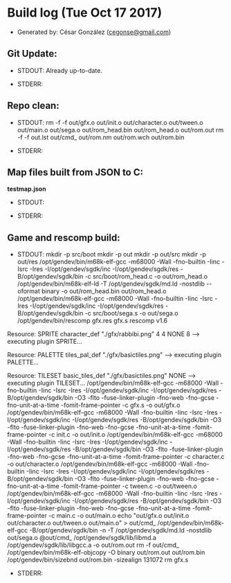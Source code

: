 # Build log (Tue Oct 17 2017)

* Generated by: César González (cegonse@gmail.com)

## Git Update:

* STDOUT:
Already up-to-date.

* STDERR:

## Repo clean:

* STDOUT:
rm -f  -f out/gfx.o out/init.o out/character.o out/tween.o out/main.o out/sega.o out/rom_head.bin out/rom_head.o out/rom.out
rm -f  -f out.lst out/cmd_ out/rom.nm out/rom.wch out/rom.bin

* STDERR:

## Map files built from JSON to C:

**testmap.json**

* STDOUT:

* STDERR:

## Game and rescomp build:

* STDOUT:
mkdir -p src/boot
mkdir -p out
mkdir -p out/src
mkdir -p out/res
/opt/gendev/bin/m68k-elf-gcc  -m68000 -Wall -fno-builtin -Iinc -Isrc -Ires -I/opt/gendev/sgdk/inc -I/opt/gendev/sgdk/res -B/opt/gendev/sgdk/bin -c src/boot/rom_head.c -o out/rom_head.o
/opt/gendev/bin/m68k-elf-ld -T /opt/gendev/sgdk/md.ld -nostdlib --oformat binary -o out/rom_head.bin out/rom_head.o
/opt/gendev/bin/m68k-elf-gcc  -m68000 -Wall -fno-builtin -Iinc -Isrc -Ires -I/opt/gendev/sgdk/inc -I/opt/gendev/sgdk/res -B/opt/gendev/sgdk/bin -c src/boot/sega.s -o out/sega.o
/opt/gendev/bin/rescomp gfx.res gfx.s
rescomp v1.6

Resource: SPRITE character_def "./gfx/rabbibi.png" 4 4 NONE 8
--> executing plugin SPRITE...

Resource: PALETTE tiles_pal_def "./gfx/basictiles.png"
--> executing plugin PALETTE...

Resource: TILESET basic_tiles_def "./gfx/basictiles.png" NONE
--> executing plugin TILESET...
/opt/gendev/bin/m68k-elf-gcc  -m68000 -Wall -fno-builtin -Iinc -Isrc -Ires -I/opt/gendev/sgdk/inc -I/opt/gendev/sgdk/res -B/opt/gendev/sgdk/bin -O3 -flto -fuse-linker-plugin -fno-web -fno-gcse -fno-unit-at-a-time -fomit-frame-pointer -c gfx.s -o out/gfx.o
/opt/gendev/bin/m68k-elf-gcc  -m68000 -Wall -fno-builtin -Iinc -Isrc -Ires -I/opt/gendev/sgdk/inc -I/opt/gendev/sgdk/res -B/opt/gendev/sgdk/bin -O3 -flto -fuse-linker-plugin -fno-web -fno-gcse -fno-unit-at-a-time -fomit-frame-pointer -c init.c -o out/init.o
/opt/gendev/bin/m68k-elf-gcc  -m68000 -Wall -fno-builtin -Iinc -Isrc -Ires -I/opt/gendev/sgdk/inc -I/opt/gendev/sgdk/res -B/opt/gendev/sgdk/bin -O3 -flto -fuse-linker-plugin -fno-web -fno-gcse -fno-unit-at-a-time -fomit-frame-pointer -c character.c -o out/character.o
/opt/gendev/bin/m68k-elf-gcc  -m68000 -Wall -fno-builtin -Iinc -Isrc -Ires -I/opt/gendev/sgdk/inc -I/opt/gendev/sgdk/res -B/opt/gendev/sgdk/bin -O3 -flto -fuse-linker-plugin -fno-web -fno-gcse -fno-unit-at-a-time -fomit-frame-pointer -c tween.c -o out/tween.o
/opt/gendev/bin/m68k-elf-gcc  -m68000 -Wall -fno-builtin -Iinc -Isrc -Ires -I/opt/gendev/sgdk/inc -I/opt/gendev/sgdk/res -B/opt/gendev/sgdk/bin -O3 -flto -fuse-linker-plugin -fno-web -fno-gcse -fno-unit-at-a-time -fomit-frame-pointer -c main.c -o out/main.o
echo "out/gfx.o out/init.o out/character.o out/tween.o out/main.o" > out/cmd_
/opt/gendev/bin/m68k-elf-gcc  -B/opt/gendev/sgdk/bin -n -T /opt/gendev/sgdk/md.ld -nostdlib out/sega.o @out/cmd_ /opt/gendev/sgdk/lib/libmd.a /opt/gendev/sgdk/lib/libgcc.a -o out/rom.out
rm -f  out/cmd_
/opt/gendev/bin/m68k-elf-objcopy  -O binary out/rom.out out/rom.bin
/opt/gendev/bin/sizebnd out/rom.bin -sizealign 131072
rm gfx.s

* STDERR:

